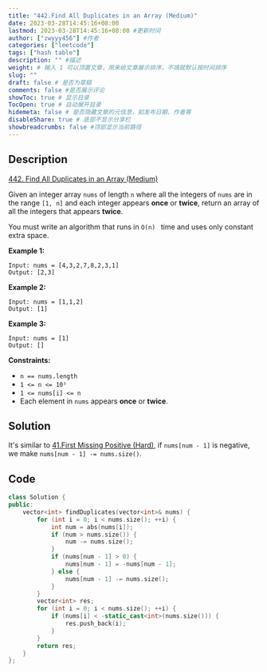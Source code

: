 ```yaml
---
title: "442.Find All Duplicates in an Array (Medium)"
date: 2023-03-28T14:45:16+08:00
lastmod: 2023-03-28T14:45:16+08:00 #更新时间
author: ["zwyyy456"] #作者
categories: ["leetcode"]
tags: ["hash table"]
description: "" #描述
weight: # 输入 1 可以顶置文章，用来给文章展示排序，不填就默认按时间排序
slug: ""
draft: false # 是否为草稿
comments: false #是否展示评论
showToc: true # 显示目录
TocOpen: true # 自动展开目录
hidemeta: false # 是否隐藏文章的元信息，如发布日期、作者等
disableShare: true # 底部不显示分享栏
showbreadcrumbs: false #顶部显示当前路径
---
```

## Description
[442. Find All Duplicates in an Array (Medium)](https://leetcode.com/problems/find-all-duplicates-in-an-array/)

Given an integer array `nums` of length `n` where all the integers of `nums` are in the range `[1,
n]` and each integer appears **once** or **twice**, return an array of all the integers that appears
**twice**.

You must write an algorithm that runs in `O(n) ` time and uses only constant extra space.

**Example 1:**

```
Input: nums = [4,3,2,7,8,2,3,1]
Output: [2,3]

```

**Example 2:**

```
Input: nums = [1,1,2]
Output: [1]

```

**Example 3:**

```
Input: nums = [1]
Output: []

```

**Constraints:**

- `n == nums.length`
- `1 <= n <= 10⁵`
- `1 <= nums[i] <= n`
- Each element in `nums` appears **once** or **twice**.

## Solution
It's similar to [41.First Missing Positive (Hard)](https://blog.zwyyy456.tech/zh/posts/leet/41.first-missing-positive/), if `nums[num - 1]` is negative, we make `nums[num - 1] -= nums.size()`.

## Code
```cpp
class Solution {
public:
    vector<int> findDuplicates(vector<int>& nums) {
        for (int i = 0; i < nums.size(); ++i) {
            int num = abs(nums[i]);
            if (num > nums.size()) {
                num -= nums.size();
            }
            if (nums[num - 1] > 0) {
                nums[num - 1] = -nums[num - 1];
            } else {
                nums[num - 1] -= nums.size();
            }
        }
        vector<int> res;
        for (int i = 0; i < nums.size(); ++i) {
            if (nums[i] < -static_cast<int>(nums.size())) {
                res.push_back(i);
            }
        }
        return res;
    }
};
```